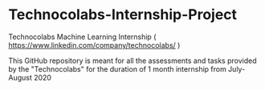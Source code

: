 # Technocolabs-Internship-Project
Technocolabs Machine Learning Internship ( https://www.linkedin.com/company/technocolabs/ )

This GitHub repository is meant for all the assessments and tasks provided by the "Technocolabs" for the duration of 1 month internship from July-August 2020
